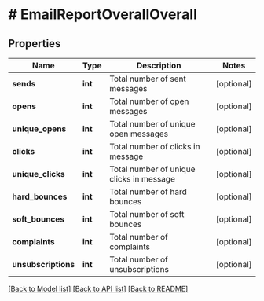 # # EmailReportOverallOverall

## Properties

Name | Type | Description | Notes
------------ | ------------- | ------------- | -------------
**sends** | **int** | Total number of sent messages | [optional]
**opens** | **int** | Total number of open messages | [optional]
**unique_opens** | **int** | Total number of unique open messages | [optional]
**clicks** | **int** | Total number of clicks in message | [optional]
**unique_clicks** | **int** | Total number of unique clicks in message | [optional]
**hard_bounces** | **int** | Total number of hard bounces | [optional]
**soft_bounces** | **int** | Total number of soft bounces | [optional]
**complaints** | **int** | Total number of complaints | [optional]
**unsubscriptions** | **int** | Total number of unsubscriptions | [optional]

[[Back to Model list]](../../README.md#models) [[Back to API list]](../../README.md#endpoints) [[Back to README]](../../README.md)
